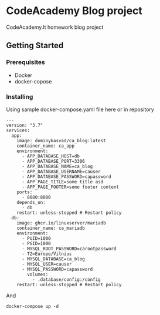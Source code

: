 # CodeAcademy Blog project

CodeAcademy.lt homework blog project

## Getting Started

### Prerequisites

 - Docker
 - docker-copose

### Installing

Using sample docker-compose.yaml file here or in repository

```
---
version: "3.7"
services:
  app:
    image: dominykasvad/ca_blog:latest
    container_name: ca_app
    environment:
      - APP_DATABASE_HOST=db
      - APP_DATABASE_PORT=3306
      - APP_DATABASE_NAME=ca_blog
      - APP_DATABASE_USERNAME=causer
      - APP_DATABASE_PASSWORD=capassword
      - APP_PAGE_TITLE=some title asd
      - APP_PAGE_FOOTER=some footer content
    ports:
      - 8080:8080
    depends_on:
      - db
    restart: unless-stopped # Restart policy
  db:
    image: ghcr.io/linuxserver/mariadb
    container_name: ca_mariadb
    environment:
      - PUID=1000
      - PGID=1000
      - MYSQL_ROOT_PASSWORD=carootpassword
      - TZ=Europe/Vilnius
      - MYSQL_DATABASE=ca_blog
      - MYSQL_USER=causer
      - MYSQL_PASSWORD=capassword
        volumes:
          - .database/config:/config
    restart: unless-stopped # Restart policy
```

And

```
docker-compose up -d
```

